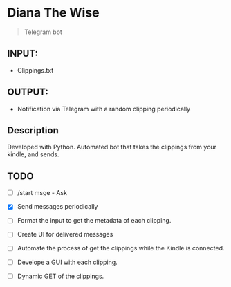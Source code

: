 # Diana The Wise
> Telegram bot

## INPUT: 
- Clippings.txt

## OUTPUT:
- Notification via Telegram with a random clipping periodically

## Description
Developed with Python. Automated bot that takes the clippings from your kindle,
and sends.

## TODO
- [ ] /start msge - Ask 
- [x] Send messages periodically
- [ ] Format the input to get the metadata of each clipping.
- [ ] Create UI for delivered messages


- [ ] Automate the process of get the clippings while the Kindle is connected.
- [ ] Develope a GUI with each clipping.
- [ ] Dynamic GET of the clippings.